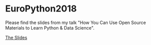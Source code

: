# EuroPython2018
Please find the slides from my talk "How You Can Use Open Source Materials to Learn Python &amp; Data Science".

[The Slides](https://docs.google.com/presentation/d/1QMyjTOMR17IpzDEPxY2hV2-dw365P3AsZzbmWrpmfGU/edit?usp=sharing)
